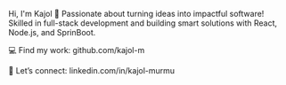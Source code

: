 Hi, I'm Kajol 👋
Passionate about turning ideas into impactful software!
Skilled in full-stack development  and building smart solutions with React, Node.js, and SprinBoot.


💻 Find my work: github.com/kajol-m

🤝 Let’s connect: linkedin.com/in/kajol-murmu
